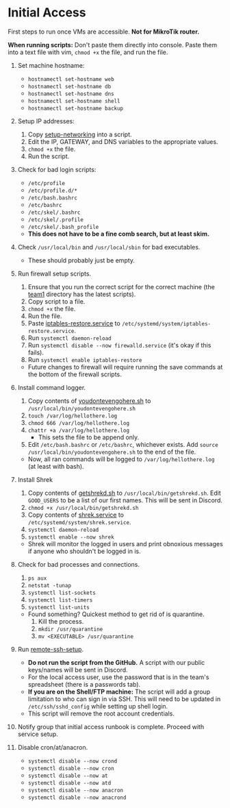 # Initial Access

First steps to run once VMs are accessible. **Not for MikroTik router.**

**When running scripts:** Don't paste them directly into console. Paste them into a text file with vim, `chmod +x` the file, and run the file.

1. Set machine hostname:
    * `hostnamectl set-hostname web`
    * `hostnamectl set-hostname db`
    * `hostnamectl set-hostname dns`
    * `hostnamectl set-hostname shell`
    * `hostnamectl set-hostname backup`

2. Setup IP addresses:
    1. Copy [setup-networking](../setup-networking) into a script.
    2. Edit the IP, GATEWAY, and DNS variables to the appropriate values.
    3. `chmod +x` the file.
    4. Run the script.

3. Check for bad login scripts:
    * `/etc/profile`
    * `/etc/profile.d/*`
    * `/etc/bash.bashrc`
    * `/etc/bashrc`
    * `/etc/skel/.bashrc`
    * `/etc/skel/.profile`
    * `/etc/skel/.bash_profile`
    * **This does not have to be a fine comb search, but at least skim.**

4. Check `/usr/local/bin` and `/usr/local/sbin` for bad executables.
    * These should probably just be empty.

5. Run firewall setup scripts.

    1. Ensure that you run the correct script for the correct machine (the [team1](../firewallSetup/team1) directory has the latest scripts).
    2. Copy script to a file.
    3. `chmod +x` the file.
    4. Run the file.
    5. Paste [iptables-restore.service](../firewallSetup/iptables-restore.service) to `/etc/systemd/system/iptables-restore.service`.
    6. Run `systemctl daemon-reload`
    7. Run `systemctl disable --now firewalld.service` (it's okay if this fails).
    8. Run `systemctl enable iptables-restore`
    * Future changes to firewall will require running the save commands at the bottom of the firewall scripts.

6. Install command logger.
    1. Copy contents of [youdontevengohere.sh](../youdontevengohere.sh) to `/usr/local/bin/youdontevengohere.sh`
    2. `touch /var/log/hellothere.log`
    3. `chmod 666 /var/log/hellothere.log`
    4. `chattr +a /var/log/hellothere.log`
         * This sets the file to be append only.
    5. Edit `/etc/bash.bashrc` or `/etc/bashrc`, whichever exists. Add `source /usr/local/bin/youdontevengohere.sh` to the end of the file.
    * Now, all ran commands will be logged to `/var/log/hellothere.log` (at least with bash).

7. Install Shrek
    1. Copy contents of [getshrekd.sh](../getshrekd.sh) to `/usr/local/bin/getshrekd.sh`. Edit `GOOD_USERS` to be a list of our first names. This will be sent in Discord.
    2. `chmod +x /usr/local/bin/getshrekd.sh`
    3. Copy contents of [shrek.service](../shrek.service) to `/etc/systemd/system/shrek.service`.
    4. `systemctl daemon-reload`
    5. `systemctl enable --now shrek`
    * Shrek will monitor the logged in users and print obnoxious messages if anyone who shouldn't be logged in is.

8. Check for bad processes and connections.
    1. `ps aux`
    2. `netstat -tunap`
    3. `systemctl list-sockets`
    4. `systemctl list-timers`
    5. `systemctl list-units`
    * Found something? Quickest method to get rid of is quarantine.
      1. Kill the process.
      2. `mkdir /usr/quarantine`
      3. `mv <EXECUTABLE> /usr/quarantine`

9. Run [remote-ssh-setup](../remote-ssh-setup).

    * **Do not run the script from the GitHub.** A script with our public keys/names will be sent in Discord.
    * For the local access user, use the password that is in the team's spreadsheet (there is a passwords tab).
    * **If you are on the Shell/FTP machine:** The script will add a group limitation to who can sign in via SSH. This will need to be updated in `/etc/ssh/sshd_config` while setting up shell login.
    * This script will remove the root account credentials.
10. Notify group that initial access runbook is complete. Proceed with service setup.
11. Disable cron/at/anacron.
    * `systemctl disable --now crond`
    * `systemctl disable --now cron`
    * `systemctl disable --now at`
    * `systemctl disable --now atd`
    * `systemctl disable --now anacron`
    * `systemctl disable --now anacrond`
